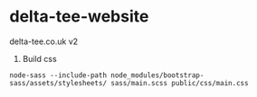 # delta-tee-website
delta-tee.co.uk v2

1. Build css

```
node-sass --include-path node_modules/bootstrap-sass/assets/stylesheets/ sass/main.scss public/css/main.css
```
